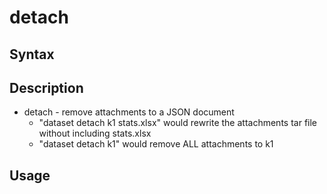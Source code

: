 
# detach

## Syntax

## Description

+ detach - remove attachments to a JSON document
  + "dataset detach k1 stats.xlsx" would rewrite the attachments tar file without including stats.xlsx
  + "dataset detach k1" would remove ALL attachments to k1

## Usage

